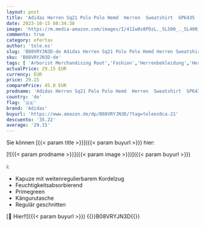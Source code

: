 ```yaml
---
layout: post
title: 'Adidas Herren Sq21 Polo Polo Hemd  Herren  Sweatshirt  GP6435  Tmpwrd/weiß  M'
date: 2023-10-15 08:34:38
image: 'https://m.media-amazon.com/images/I/41Iw0s8POzL._SL500_._SL400_.jpg'
comments: true
category: ofertas
author: 'tole.es'
slug: 'B08VRYJN3D-de Adidas Herren Sq21 Polo Polo Hemd Herren Sweatshirt GP6435...'
sku: 'B08VRYJN3D-de'
tags: [ 'Arborist Merchandising Root','Fashion','Herrenbekleidung','Herrenmode','Kapuzenpullover für Herren','Self Service','Special Features Stores','Sport & Freizeit','Sports-Promotions','Sweatshirts & Kapuzenpullover für Herren','adidas','ef3a019d-6628-41d5-b303-291126686917_0','ef3a019d-6628-41d5-b303-291126686917_7401','🇩🇪', ]
actualPrice: 29.15 EUR
currency: EUR
price: 29.15
comparePrice: 45.0 EUR
prodname: 'Adidas Herren Sq21 Polo Polo Hemd  Herren  Sweatshirt  GP6435  Tmpwrd/weiß  M'
country: 'de'
flag: '🇩🇪'
brand: 'Adidas'
buyurl: 'https://www.amazon.de/dp/B08VRYJN3D/?tag=tolees0ca-21'
descuento: '35.22'
average: '29.15'
---
```


Sie können [{{< param title >}}]({{< param buyurl >}}) hier:

[![{{< param prodname >}}]({{< param image >}})]({{< param buyurl >}})

ℹ️:

- Kapuze mit weitenregulierbarem Kordelzug
- Feuchtigkeitsabsorbierend
- Primegreen
- Kängurutasche
- Regulär geschnitten

[🛒 Hier!!]({{< param buyurl >}})
{{<world>}}B08VRYJN3D{{</world>}}
